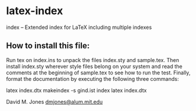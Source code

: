 # latex-index
index – Extended index for LaTeX including multiple indexes

## How to install this file:

Run tex on index.ins to unpack the files index.sty and sample.tex.
Then install index.sty wherever style files belong on your system and
read the comments at the beginning of sample.tex to see how to run the
test.  Finally, format the documentation by executing the following
three commands:

   latex index.dtx
   makeindex -s gind.ist index
   latex index.dtx

David M. Jones
dmjones@alum.mit.edu
